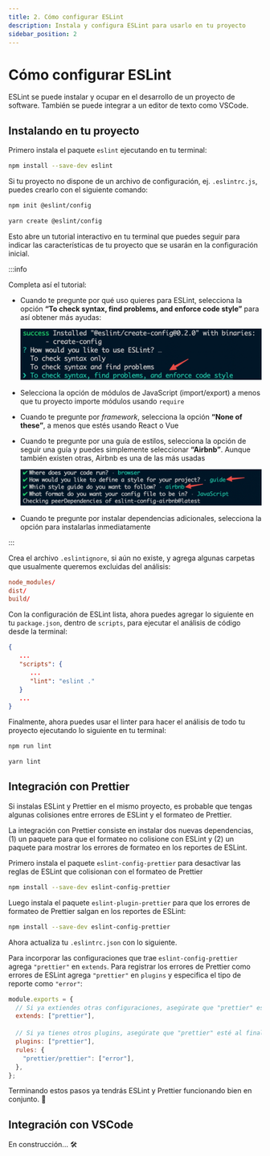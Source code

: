 ```yaml
---
title: 2. Cómo configurar ESLint
description: Instala y configura ESLint para usarlo en tu proyecto
sidebar_position: 2
---
```


# Cómo configurar ESLint

ESLint se puede instalar y ocupar en el desarrollo de un proyecto de software.
También se puede integrar a un editor de texto como VSCode.

## Instalando en tu proyecto

Primero instala el paquete `eslint` ejecutando en tu terminal:

```bash npm2yarn
npm install --save-dev eslint
```

Si tu proyecto no dispone de un archivo de configuración, ej. `.eslintrc.js`,
puedes crearlo con el siguiente comando:

<Tabs>
<TabItem value="npm">

```bash
npm init @eslint/config
```

</TabItem>
<TabItem value="Yarn">

```bash
yarn create @eslint/config
```

</TabItem>
</Tabs>

Esto abre un tutorial interactivo en tu terminal que puedes seguir para indicar
las características de tu proyecto que se usarán en la configuración inicial.

:::info

Completa así el tutorial:

- Cuando te pregunte por qué uso quieres para ESLint, selecciona la opción **“To
  check syntax, find problems, and enforce code style”** para así obtener más
  ayudas:

  ![Captura de tutorial interactivo de ESLint en la terminal](./eslint_init_config_style.png "Selecciona la opción que incluye sintaxis, problemas y estilo de código")

- Selecciona la opción de módulos de JavaScript (import/export) a menos que tu
  proyecto importe módulos usando `require`

- Cuando te pregunte por _framework_, selecciona la opción **“None of these”**,
  a menos que estés usando React o Vue

- Cuando te pregunte por una guía de estilos, selecciona la opción de seguir una
  guía y puedes simplemente seleccionar **“Airbnb”**. Aunque también existen
  otras, Airbnb es una de las más usadas

  ![Captura de tutorial interactivo de ESLint en la terminal eligiendo guía de estilos](./eslint_style_guide.png "Selecciona las opciones para seguir la guía de estilos de Airbnb")

- Cuando te pregunte por instalar dependencias adicionales, selecciona la opción
  para instalarlas inmediatamente

:::

Crea el archivo `.eslintignore`, si aún no existe, y agrega algunas carpetas que
usualmente queremos excluidas del análisis:

```rc title=".eslintignore"
node_modules/
dist/
build/
```

Con la configuración de ESLint lista, ahora puedes agregar lo siguiente en tu
`package.json`, dentro de `scripts`, para ejecutar el análisis de código desde
la terminal:

```json title="package.json"
{
   ...
   "scripts": {
      ...
      "lint": "eslint ."
   }
   ...
}
```

Finalmente, ahora puedes usar el linter para hacer el análisis de todo tu
proyecto ejecutando lo siguiente en tu terminal:

<Tabs>
<TabItem value="npm">

```bash
npm run lint
```

</TabItem>
<TabItem value="Yarn">

```bash
yarn lint
```

</TabItem>
</Tabs>

## Integración con Prettier

Si instalas ESLint y Prettier en el mismo proyecto, es probable que tengas
algunas colisiones entre errores de ESLint y el formateo de Prettier.

La integración con Prettier consiste en instalar dos nuevas dependencias, (1) un
paquete para que el formateo no colisione con ESLint y (2) un paquete para
mostrar los errores de formateo en los reportes de ESLint.

Primero instala el paquete `eslint-config-prettier` para desactivar las reglas
de ESLint que colisionan con el formateo de Prettier

```bash npm2yarn
npm install --save-dev eslint-config-prettier
```

Luego instala el paquete `eslint-plugin-prettier` para que los errores de
formateo de Prettier salgan en los reportes de ESLint:

```bash npm2yarn
npm install --save-dev eslint-config-prettier
```

Ahora actualiza tu `.eslintrc.json` con lo siguiente.

Para incorporar las configuraciones que trae `eslint-config-prettier` agrega
`"prettier"` en `extends`. Para registrar los errores de Prettier como errores
de ESLint agrega `"prettier"` en `plugins` y especifica el tipo de reporte como
`"error"`:

```js title=".eslintrc.js"
module.exports = {
  // Si ya extiendes otras configuraciones, asegúrate que "prettier" esté al final
  extends: ["prettier"],

  // Si ya tienes otros plugins, asegúrate que "prettier" esté al final
  plugins: ["prettier"],
  rules: {
    "prettier/prettier": ["error"],
  },
};
```

Terminando estos pasos ya tendrás ESLint y Prettier funcionando bien en
conjunto. 🚀

## Integración con VSCode

En construcción... 🛠
